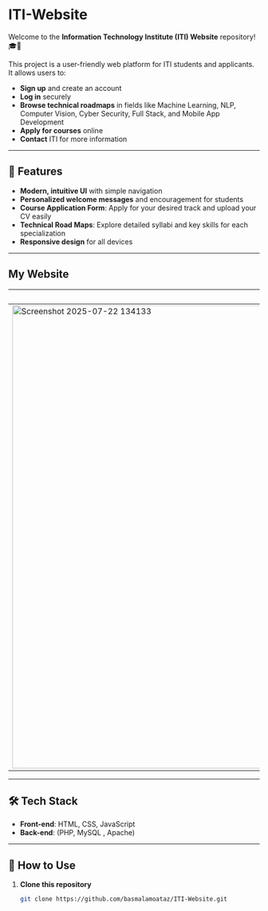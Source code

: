# ITI-Website

Welcome to the **Information Technology Institute (ITI) Website** repository! 🎓🚀

This project is a user-friendly web platform for ITI students and applicants. It allows users to:
- **Sign up** and create an account
- **Log in** securely
- **Browse technical roadmaps** in fields like Machine Learning, NLP, Computer Vision, Cyber Security, Full Stack, and Mobile App Development
- **Apply for courses** online
- **Contact** ITI for more information

---

## 🌟 Features

- **Modern, intuitive UI** with simple navigation
- **Personalized welcome messages** and encouragement for students
- **Course Application Form**: Apply for your desired track and upload your CV easily
- **Technical Road Maps**: Explore detailed syllabi and key skills for each specialization
- **Responsive design** for all devices

---

## My Website




| Sign Up                     | Login                      | Road Map                  |Road Map for each course (ex: ML)|Course Application               |
|-----------------------------|----------------------------|---------------------------| --------------------------------|----------------------------------|
| <img width="1917" height="929" alt="Screenshot 2025-07-22 134133" src="https://github.com/user-attachments/assets/10068ca7-44cd-47a5-8dd3-7ea61212f2b7" /> | <img width="1912" height="924" alt="Screenshot 2025-07-22 134149" src="https://github.com/user-attachments/assets/636b74ad-3fb0-4a42-a7ce-cbbf67920388" />  | <img width="1917" height="926" alt="Screenshot 2025-07-22 134218" src="https://github.com/user-attachments/assets/23ab533b-ec1f-4ea5-919a-a33fd2665d1b" />| <img width="1877" height="926" alt="Screenshot 2025-07-22 135525" src="https://github.com/user-attachments/assets/d8fb15e7-29a4-473c-95b3-32599072fba2" />| <img width="1908" height="924" alt="Screenshot 2025-07-22 134410" src="https://github.com/user-attachments/assets/d38dd1c0-bebd-4e7a-8c8e-e44c560ec4c5" /> |






---


## 🛠️ Tech Stack

- **Front-end**: HTML, CSS, JavaScript
- **Back-end**: (PHP, MySQL , Apache)


---

## 🚦 How to Use

1. **Clone this repository**  
   ```bash
   git clone https://github.com/basmalamoataz/ITI-Website.git
